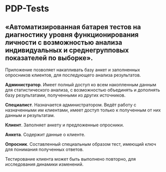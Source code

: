 # PDP-Tests

## «Автоматизированная батарея тестов на диагностику уровня функционирования личности с возможностью анализа индивидуальных и среднегрупповых показателей по выборке».

Приложение позволяет накапливать базу анкет и заполненных опросников клиентов, для последующего анализа результатов.

**Администратор**. Имеет полный доступ ко всем накопленным данным для статистического анализа, с возможностью объединять и дополнять базу результатами, полученными из других источников.

**Специалист**. Назначается администратором. Ведёт работу с назначенными им клиентами, имеет доступ только к полученным от них данным и результатам.

**Клиент**. Заполняет анкету и предложенные опросники.

**Анкета**. Содержит данные о клиенте.

**Опросник**. Составленный специальным образом тест, имеющий ключ для понимания полученных ответов.

Тестирование клиента может быть выполнено повторно, для исследования динамики изменений.
